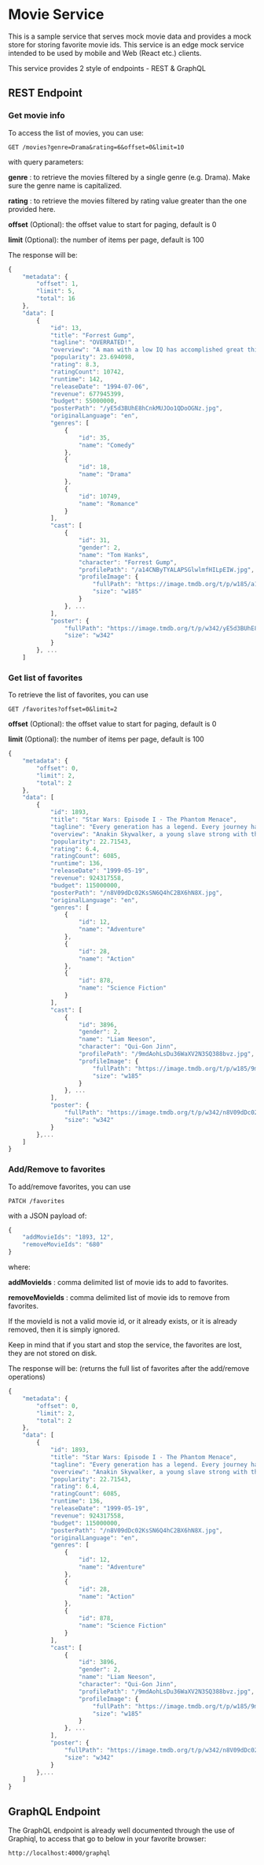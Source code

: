 # Movie Service 

This is a sample service that serves mock movie data and provides a mock store for storing favorite movie ids. This service is an edge mock service intended to be used by mobile and Web (React etc.) clients.

This service provides 2 style of endpoints - REST & GraphQL

## REST Endpoint

### Get movie info

To access the list of movies, you can use:

``` 
GET /movies?genre=Drama&rating=6&offset=0&limit=10
```

with query parameters:

**genre** : to retrieve the movies filtered by a single genre (e.g. Drama). Make sure the genre name is capitalized.

**rating** : to retrieve the movies filtered by rating value greater than the one provided here.

**offset** (Optional): the offset value to start for paging, default is 0 

**limit** (Optional): the number of items per page, default is 100

The response will be:

``` javascript
{
    "metadata": {
        "offset": 1,
        "limit": 5,
        "total": 16
    },
    "data": [
        {
            "id": 13,
            "title": "Forrest Gump",
            "tagline": "OVERRATED!",
            "overview": "A man with a low IQ has accomplished great things in his life and been present during significant historic events - in each case, far exceeding what anyone imagined he could do. Yet, despite all the things he has attained, his one true love eludes him. 'Forrest Gump' is the story of a man who rose above his challenges, and who proved that determination, courage, and love are more important than ability.",
            "popularity": 23.694098,
            "rating": 8.3,
            "ratingCount": 10742,
            "runtime": 142,
            "releaseDate": "1994-07-06",
            "revenue": 677945399,
            "budget": 55000000,
            "posterPath": "/yE5d3BUhE8hCnkMUJOo1QDoOGNz.jpg",
            "originalLanguage": "en",
            "genres": [
                {
                    "id": 35,
                    "name": "Comedy"
                },
                {
                    "id": 18,
                    "name": "Drama"
                },
                {
                    "id": 10749,
                    "name": "Romance"
                }
            ],
            "cast": [
                {
                    "id": 31,
                    "gender": 2,
                    "name": "Tom Hanks",
                    "character": "Forrest Gump",
                    "profilePath": "/a14CNByTYALAPSGlwlmfHILpEIW.jpg",
                    "profileImage": {
                        "fullPath": "https://image.tmdb.org/t/p/w185/a14CNByTYALAPSGlwlmfHILpEIW.jpg",
                        "size": "w185"
                    }
                }, ...
            ],
            "poster": {
                "fullPath": "https://image.tmdb.org/t/p/w342/yE5d3BUhE8hCnkMUJOo1QDoOGNz.jpg",
                "size": "w342"
            }
        }, ...
    ]
```


### Get list of favorites

To retrieve the list of favorites, you can use

```
GET /favorites?offset=0&limit=2
```

**offset** (Optional): the offset value to start for paging, default is 0 

**limit** (Optional): the number of items per page, default is 100

``` javascript
{
    "metadata": {
        "offset": 0,
        "limit": 2,
        "total": 2
    },
    "data": [
        {
            "id": 1893,
            "title": "Star Wars: Episode I - The Phantom Menace",
            "tagline": "Every generation has a legend. Every journey has a first step. Every saga has a beginning.",
            "overview": "Anakin Skywalker, a young slave strong with the Force, is discovered on Tatooine. Meanwhile, the evil Sith have returned, enacting their plot for revenge against the Jedi.",
            "popularity": 22.71543,
            "rating": 6.4,
            "ratingCount": 6085,
            "runtime": 136,
            "releaseDate": "1999-05-19",
            "revenue": 924317558,
            "budget": 115000000,
            "posterPath": "/n8V09dDc02KsSN6Q4hC2BX6hN8X.jpg",
            "originalLanguage": "en",
            "genres": [
                {
                    "id": 12,
                    "name": "Adventure"
                },
                {
                    "id": 28,
                    "name": "Action"
                },
                {
                    "id": 878,
                    "name": "Science Fiction"
                }
            ],
            "cast": [
                {
                    "id": 3896,
                    "gender": 2,
                    "name": "Liam Neeson",
                    "character": "Qui-Gon Jinn",
                    "profilePath": "/9mdAohLsDu36WaXV2N3SQ388bvz.jpg",
                    "profileImage": {
                        "fullPath": "https://image.tmdb.org/t/p/w185/9mdAohLsDu36WaXV2N3SQ388bvz.jpg",
                        "size": "w185"
                    }
                }, ...
            ],
            "poster": {
                "fullPath": "https://image.tmdb.org/t/p/w342/n8V09dDc02KsSN6Q4hC2BX6hN8X.jpg",
                "size": "w342"
            }
        },...
    ]
}
```

### Add/Remove to favorites

To add/remove favorites, you can use

```
PATCH /favorites
```

with a JSON payload of:

``` javascript
{
	"addMovieIds": "1893, 12",
	"removeMovieIds": "680"
}
```

where: 

**addMovieIds** : comma delimited list of movie ids to add to favorites. 

**removeMovieIds** : comma delimited list of movie ids to remove from favorites. 

If the movieId is not a valid movie id, or it already exists, or it is already removed, then it is simply ignored.

Keep in mind that if you start and stop the service, the favorites are lost, they are not stored on disk.

The response will be: (returns the full list of favorites after the add/remove operations)

``` javascript
{
    "metadata": {
        "offset": 0,
        "limit": 2,
        "total": 2
    },
    "data": [
        {
            "id": 1893,
            "title": "Star Wars: Episode I - The Phantom Menace",
            "tagline": "Every generation has a legend. Every journey has a first step. Every saga has a beginning.",
            "overview": "Anakin Skywalker, a young slave strong with the Force, is discovered on Tatooine. Meanwhile, the evil Sith have returned, enacting their plot for revenge against the Jedi.",
            "popularity": 22.71543,
            "rating": 6.4,
            "ratingCount": 6085,
            "runtime": 136,
            "releaseDate": "1999-05-19",
            "revenue": 924317558,
            "budget": 115000000,
            "posterPath": "/n8V09dDc02KsSN6Q4hC2BX6hN8X.jpg",
            "originalLanguage": "en",
            "genres": [
                {
                    "id": 12,
                    "name": "Adventure"
                },
                {
                    "id": 28,
                    "name": "Action"
                },
                {
                    "id": 878,
                    "name": "Science Fiction"
                }
            ],
            "cast": [
                {
                    "id": 3896,
                    "gender": 2,
                    "name": "Liam Neeson",
                    "character": "Qui-Gon Jinn",
                    "profilePath": "/9mdAohLsDu36WaXV2N3SQ388bvz.jpg",
                    "profileImage": {
                        "fullPath": "https://image.tmdb.org/t/p/w185/9mdAohLsDu36WaXV2N3SQ388bvz.jpg",
                        "size": "w185"
                    }
                }, ...
            ],
            "poster": {
                "fullPath": "https://image.tmdb.org/t/p/w342/n8V09dDc02KsSN6Q4hC2BX6hN8X.jpg",
                "size": "w342"
            }
        },...
    ]
}
```

## GraphQL Endpoint

The GraphQL endpoint is already well documented through the use of Graphiql, to access that go to below in your favorite browser:

```
http://localhost:4000/graphql
```

